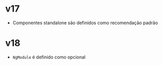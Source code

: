 # v17

- Componentes standalone são definidos como recomendação padrão

# v18

- `NgModule` é definido como opcional